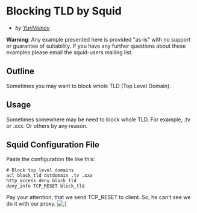 # Blocking TLD by Squid

  - *by
    [YuriVoinov](https://wiki.squid-cache.org/action/show/ConfigExamples/Strange/BlockingTLD/YuriVoinov#)*

**Warning**: Any example presented here is provided "as-is" with no
support or guarantee of suitability. If you have any further questions
about these examples please email the squid-users mailing list.

## Outline

Sometimes you may want to block whole TLD (Top Level Domain).

## Usage

Sometimes somewhere may be need to block whole TLD. For example, .tv or
.xxx. Or others by any reason.

## Squid Configuration File

Paste the configuration file like this:

    # Block top level domains
    acl block_tld dstdomain .tv .xxx
    http_access deny block_tld
    deny_info TCP_RESET block_tld

Pay your attention, that we send TCP\_RESET to client. So, he can't see
we do it with our proxy.
![;)](https://wiki.squid-cache.org/wiki/squidtheme/img/smile4.png)
